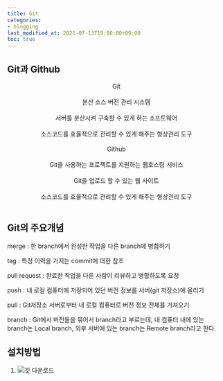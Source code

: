 ```yaml
---
title: Git
categories:
- blogging
last_modified_at: 2021-07-13T19:00:00+09:00
toc: true
---
```


## Git과 Github

<center> Git </center><br>
<center> 분산 소스 버전 관리 시스템 </center><br>
<center> 서버를 분산시켜 구축할 수 있게 하는 소프트웨어 </center><br>
<center> 소스코드를 효율적으로 관리할 수 있게 해주는 형상관리 도구 </center><br>

<center> Github </center><br>
<center> Git을 사용하는 프로젝트를 지원하는 웹호스팅 서비스 </center><br>
<center> Git을 업로드 할 수 있는 웹 사이트 </center><br>
<center> 소스코드를 효율적으로 관리할 수 있게 해주는 형상관리 도구 </center><br>

## Git의 주요개념
merge : 한 branch에서 완성한 작업을 다른 branch에 병합하기

tag : 특정 이력을 가지는 commit에 대한 참조

pull request : 완료한 작업을 다른 사람이 리뷰하고 병합하도록 요청

push : 내 로컬 컴퓨터에 저장되어 있던 버전 정보를 서버(git 저장소)에 올리기

pull : Git저장소 서버로부터 내 로컬 컴퓨터로 버전 정보 전체를 가져오기

branch : Git에서 버전들을 묶어서 branch라고 부르는데, 내 컴퓨터 내에 있는 branch는 Local branch, 외부 서버에 있는 branch는 Remote branch라고 한다.

## 설치방법

1. ![깃 다운로드](https://user-images.githubusercontent.com/58400107/126449409-7786dc5c-fc56-4a88-8680-292d12a9dad3.PNG)




